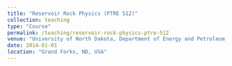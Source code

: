 ```yaml
---
title: "Reservoir Rock Physics (PTRE 512)"
collection: teaching
type: "Course"
permalink: /teaching/reservoir-rock-physics-ptre-512
venue: "University of North Dakota, Department of Energy and Petroleum Engineering"
date: 2014-01-01
location: "Grand Forks, ND, USA"
---
```

